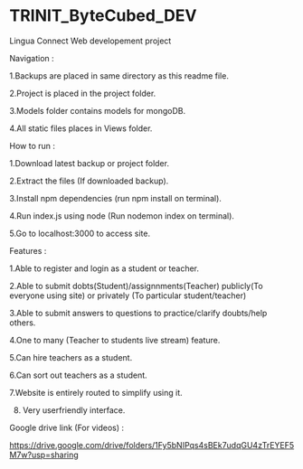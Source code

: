 # TRINIT_ByteCubed_DEV
Lingua Connect Web developement project


Navigation : 

1.Backups are placed in same directory as this readme file.

2.Project is placed in the project folder.

3.Models folder contains models for mongoDB.

4.All static files places in Views folder.




How to run :

1.Download latest backup or project folder.

2.Extract the files (If downloaded backup).

3.Install npm dependencies (run npm install on terminal).

4.Run index.js using node (Run nodemon index on terminal).

5.Go to localhost:3000 to access site.




Features : 

1.Able to register and login as a student or teacher.

2.Able to submit dobts(Student)/assignnments(Teacher) publicly(To everyone using site) or privately (To particular student/teacher)

3.Able to submit answers to questions to practice/clarify doubts/help others.

4.One to many (Teacher to students live stream) feature.

5.Can hire teachers as a student.

6.Can sort out teachers as a student.

7.Website is entirely routed to simplify using it.

8. Very userfriendly interface.



Google drive link (For videos) : 

https://drive.google.com/drive/folders/1Fy5bNIPqs4sBEk7udqGU4zTrEYEF5M7w?usp=sharing
